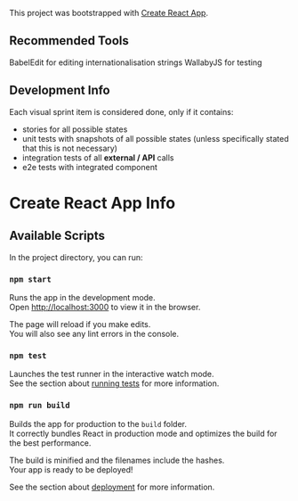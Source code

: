This project was bootstrapped with [Create React App](https://github.com/facebook/create-react-app).

## Recommended Tools

BabelEdit for editing internationalisation strings
WallabyJS for testing

## Development Info

Each visual sprint item is considered done, only if it contains:

- stories for all possible states
- unit tests with snapshots of all possible states (unless specifically stated that this is not necessary)
- integration tests of all **external / API** calls
- e2e tests with integrated component

# Create React App Info

## Available Scripts

In the project directory, you can run:

### `npm start`

Runs the app in the development mode.<br>
Open [http://localhost:3000](http://localhost:3000) to view it in the browser.

The page will reload if you make edits.<br>
You will also see any lint errors in the console.

### `npm test`

Launches the test runner in the interactive watch mode.<br>
See the section about [running tests](https://facebook.github.io/create-react-app/docs/running-tests) for more information.

### `npm run build`

Builds the app for production to the `build` folder.<br>
It correctly bundles React in production mode and optimizes the build for the best performance.

The build is minified and the filenames include the hashes.<br>
Your app is ready to be deployed!

See the section about [deployment](https://facebook.github.io/create-react-app/docs/deployment) for more information.
